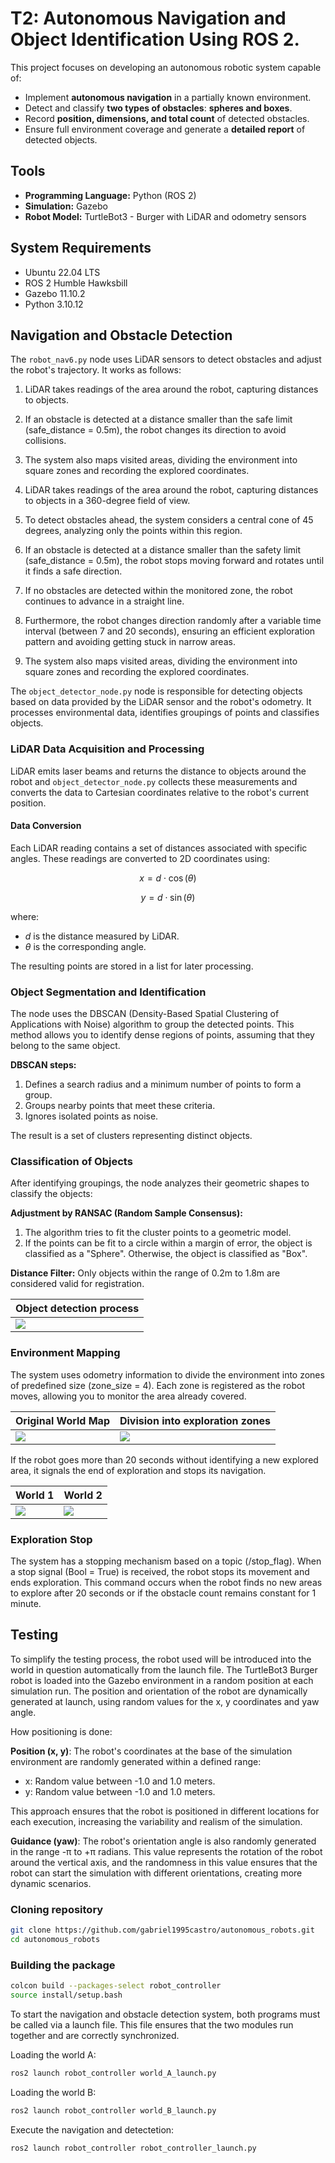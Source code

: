 # T2: Autonomous Navigation and Object Identification Using ROS 2.

This project focuses on developing an autonomous robotic system capable of:

- Implement **autonomous navigation** in a partially known environment.
- Detect and classify **two types of obstacles**: **spheres and boxes**.
- Record **position, dimensions, and total count** of detected obstacles.
- Ensure full environment coverage and generate a **detailed report** of detected objects.
  
## Tools

- **Programming Language:** Python (ROS 2)
- **Simulation:** Gazebo
- **Robot Model:** TurtleBot3 - Burger with LiDAR and odometry sensors

## System Requirements

- Ubuntu 22.04 LTS
- ROS 2 Humble Hawksbill
- Gazebo 11.10.2
- Python 3.10.12

## Navigation and Obstacle Detection

The `robot_nav6.py` node uses LiDAR sensors to detect obstacles and adjust the robot's trajectory. It works as follows:

1. LiDAR takes readings of the area around the robot, capturing distances to objects.

2. If an obstacle is detected at a distance smaller than the safe limit (safe_distance = 0.5m), the robot changes its direction to avoid collisions.

3. The system also maps visited areas, dividing the environment into square zones and recording the explored coordinates.

4. LiDAR takes readings of the area around the robot, capturing distances to objects in a 360-degree field of view.

5. To detect obstacles ahead, the system considers a central cone of 45 degrees, analyzing only the points within this region.

6. If an obstacle is detected at a distance smaller than the safety limit (safe_distance = 0.5m), the robot stops moving forward and rotates until it finds a safe direction.

7. If no obstacles are detected within the monitored zone, the robot continues to advance in a straight line.

8. Furthermore, the robot changes direction randomly after a variable time interval (between 7 and 20 seconds), ensuring an efficient exploration pattern and avoiding getting stuck in narrow areas.

9. The system also maps visited areas, dividing the environment into square zones and recording the explored coordinates.

The `object_detector_node.py` node is responsible for detecting objects based on data provided by the LiDAR sensor and the robot's odometry. It processes environmental data, identifies groupings of points and classifies objects.

### LiDAR Data Acquisition and Processing

LiDAR emits laser beams and returns the distance to objects around the robot and `object_detector_node.py` collects these measurements and converts the data to Cartesian coordinates relative to the robot's current position.

#### Data Conversion

Each LiDAR reading contains a set of distances associated with specific angles. These readings are converted to 2D coordinates using:

$$
x = d \cdot \cos(\theta)
$$

$$
y = d \cdot \sin(\theta)
$$

where:

- $d$ is the distance measured by LiDAR.
- $\theta$ is the corresponding angle.
    
The resulting points are stored in a list for later processing.

### Object Segmentation and Identification

The node uses the DBSCAN (Density-Based Spatial Clustering of Applications with Noise) algorithm to group the detected points. This method allows you to identify dense regions of points, assuming that they belong to the same object.
 
**DBSCAN steps:**

1. Defines a search radius and a minimum number of points to form a group.
2. Groups nearby points that meet these criteria.
3. Ignores isolated points as noise.

The result is a set of clusters representing distinct objects.

### Classification of Objects
  
After identifying groupings, the node analyzes their geometric shapes to classify the objects:

**Adjustment by RANSAC (Random Sample Consensus):**
1. The algorithm tries to fit the cluster points to a geometric model.
2. If the points can be fit to a circle within a margin of error, the object is classified as a "Sphere".
Otherwise, the object is classified as "Box".

**Distance Filter:**
Only objects within the range of 0.2m to 1.8m are considered valid for registration.

| Object detection process |
|--------------------------|
| ![](https://github.com/user-attachments/assets/eb58ba32-6770-4bc8-bfea-4601e72ea450) |


### Environment Mapping

The system uses odometry information to divide the environment into zones of predefined size (zone_size = 4). Each zone is registered as the robot moves, allowing you to monitor the area already covered.

| Original World Map | Division into exploration zones |
|--------------------|--------------------------------|
| ![](https://github.com/user-attachments/assets/a67d6ddc-b013-4c97-9aec-d657c94ea422) | ![](https://github.com/user-attachments/assets/7f39e7bc-c4ba-49e4-b65d-eac7bcda3220) |

If the robot goes more than 20 seconds without identifying a new explored area, it signals the end of exploration and stops its navigation.

| World 1 | World 2 |
|---------|---------|
|![](https://github.com/user-attachments/assets/84813448-cae5-4a05-9c9c-08dcb1e77d78) | ![](https://github.com/user-attachments/assets/3bb4e24e-84b1-448b-9bc8-9e762ef763ed)|

### Exploration Stop

The system has a stopping mechanism based on a topic (/stop_flag). When a stop signal (Bool = True) is received, the robot stops its movement and ends exploration. This command occurs when the robot finds no new areas to explore after 20 seconds or if the obstacle count remains constant for 1 minute.

## Testing

To simplify the testing process, the robot used will be introduced into the world in question automatically from the launch file. The TurtleBot3 Burger robot is loaded into the Gazebo environment in a random position at each simulation run. The position and orientation of the robot are dynamically generated at launch, using random values ​​for the x, y coordinates and yaw angle.

How positioning is done:

**Position (x, y)**:
The robot's coordinates at the base of the simulation environment are randomly generated within a defined range:
    
- x: Random value between -1.0 and 1.0 meters.
- y: Random value between -1.0 and 1.0 meters.

This approach ensures that the robot is positioned in different locations for each execution, increasing the variability and realism of the simulation.

**Guidance (yaw)**:
The robot's orientation angle is also randomly generated in the range -π to +π radians. This value represents the rotation of the robot around the vertical axis, and the randomness in this value ensures that the robot can start the simulation with different orientations, creating more dynamic scenarios.

### Cloning repository 

```bash 
git clone https://github.com/gabriel1995castro/autonomous_robots.git
cd autonomous_robots
```

### Building the package

```bash 
colcon build --packages-select robot_controller
source install/setup.bash
```

To start the navigation and obstacle detection system, both programs must be called via a launch file. This file ensures that the two modules run together and are correctly synchronized.

Loading the world A:

```bash 
ros2 launch robot_controller world_A_launch.py
```
Loading the world B:

```bash 
ros2 launch robot_controller world_B_launch.py
```

Execute the navigation and detectetion:

```bash 
ros2 launch robot_controller robot_controller_launch.py
```



